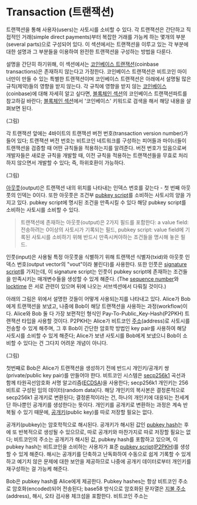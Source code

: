 # Transaction \(트랜잭션\)

트랜잭션을 통해 사용자\(users\)는 사토시를 소비할 수 있다. 각 트랜잭션은 간단하고 직접적인 거래\(simple direct payments\)부터 복잡한 거래를 가능케 하는 몇개의 부분\(several parts\)으로 구성되어 있다. 이 섹션에서는 트랜잭션을 이루고 있는 각 부분에 대한 설명과 그 부분들을 이용하여 완전한 트랜잭션을 구성하는 방법을 다룬다.

설명을 간단히 하기위해, 이 섹션에서는 [코인베이스 트랜잭션](https://bitcoin.org/en/glossary/coinbase-transaction)\(coinbase transactions\)은 존재하지 않는다고 가정한다. 코인베이스 트랜잭션은 비트코인 마이너만이 만들 수 있는 특별한 트랜잭션이며 코인베이스 트랜잭션은 아래에서 설명될 많은 규칙\(제약\)들의 영향을 받지 않는다. 각 규칙에 영향을 받지 않는 [코인베이스](https://bitcoin.org/en/glossary/coinbase-transaction)\(coinbase\)에 대해 자세히 알고 싶다면, [블록체인 섹션](https://books-and-cows.gitbooks.io/bitcoin-developer-guide-in-korean/content/blockchain.html)의 코인베이스 트랜잭션파트를 참고하길 바란다; [블록체인 섹션](https://books-and-cows.gitbooks.io/bitcoin-developer-guide-in-korean/content/blockchain.html)에서 '코인베이스' 키워드로 검색을 해서 해당 내용을 살펴보면 된다.

\(그림\)

각 트랜잭션 앞에는 4바이트의 트랜잭션 버전 번호\(transaction version number\)가 들어 있다; 트랜잭션 버전 번호는 비트코인 네트워크를 구성하는 피어들과 마이너들이 트랜잭션을 검증할 때 어떤 규칙들을 적용하는지를 알려준다. 버전 번호가 있음으로써 개발자들은 새로운 규칙을 개발할 때, 이전 규칙을 적용하는 트랜잭션들을 무효로 처리하지 않으면서 개발할 수 있다; 즉, 하위호환이 가능하다.

\(그림\)

[아웃풋](https://bitcoin.org/en/glossary/output)\(output\)은 트랜잭션 내의 위치를 나타내는 인덱스 번호를 갖는다 - 첫 번째 아웃풋의 인덱는 0이다. 또한 아웃풋은 조건부 [pubkey script](https://bitcoin.org/en/glossary/pubkey-script)를 소비하는 사토시의 양을 가지고 있다. pubkey script에 명시된 조건을 만족시킬 수 있다 해당 pubkey script를 소비하는 사토시를 소비할 수 있다.

> 트랜잭션에 존재하는 아웃풋\(output\)은 2가지 필드를 포함한다: a value field: 전송하려는 0이상의 사토시가 기록되는 필드, pubkey script: value field에 기록된 사토시를 소비하기 위해 반드시 만족시켜야하는 조건들을 명시해 놓은 필드.

인풋\(input\)은 사용될 특정 아웃풋을 식별하기 위해 트랜잭션 식별자\(txid\)와 아웃풋 인덱스 번호\(output vector의 "vout"이라 불린다\)를 사용한다. 또한 인풋은 [signature script](https://bitcoin.org/en/glossary/signature-script)를 가지는데, 이 signature script는 인풋이 pubkey script에 존재하는 조건들을 만족시키는 매개변수들을 생성할 수 있게 해준다. \(The [sequence number](https://bitcoin.org/en/glossary/sequence-number)와  [locktime](https://bitcoin.org/en/glossary/locktime) 은 서로 관련이 있으며 뒤에 나오는 서브섹션에서 다뤄질 것이다.\)

아래의 그림은 위에서 설명한 것들이 어떻게 사용되는지를 나타내고 있다. Alice가 Bob에게 트랜잭션을 보냈고, 나중에 Bob이 해당 트랜잭션을 사용하는 과정\(workflow\)이다. Alice와 Bob 둘 다 가장 보편적인 형식인 Pay-To-Public\_Key-Hash\(P2PKH\) 트랜잭션 타입을 사용할 것이다. P2PKH는 Alice가 비트코인 [주소](https://bitcoin.org/en/glossary/address)\(address\)로 사토시를 전송할 수 있게 해주며, 그 후 Bob이 간단한 암호학 방법인 key pair를 사용하여 해당 사토시를 소비할 수 있게 해준다; Alice가 보낸 사토시를 Bob에게 보냈으니 Bob이 소비할 수 있다는 건 그다지 어려운 개념이 아니다.

\(그림\)

첫번째로 Bob은 Alice가 트랜잭션을 생성하기 전에 반드시 개인키/공개키 쌍\(private/public key pair\)를 만들어야 한다. 비트코인 시스템은 [secp256k1](http://www.secg.org/sec2-v2.pdf) 곡선과 함께 타원곡선암호화 서명 알고리즘\([ECDSA](https://en.wikipedia.org/wiki/Elliptic_Curve_Digital_Signature_Algorithm)\)을 사용한다; secp256k1 개인키는 256비트로 구성된 임의 데이터\(random data\)다. 해당 개인키의 복사본은 결정론적으로 secp256k1 공개키로 변환된다; 결정론적이라는 건, 하나의 개인키에 대응되는 전세계 단 하나뿐인 공개키를 생성한다는 뜻이다. 개인키를 공개키로 변환하는 과정은 계속 반복될 수 있기 때문에, [공개키](https://bitcoin.org/en/glossary/public-key)\(public key\)를 따로 저장할 필요는 없다.

공개키\(pubkey\)는 암호학적으로 해시된다. 공개키가 해시된 값인 [pubkey hash](https://bitcoin.org/en/glossary/p2pkh-address)는 후에 또 반복적으로 생성될 수 있으므로, 따로 공개키와 마찬가지로 따로 저장할 필요는 없다; 비트코인의 주소는 공개키가 해시된 값, pubkey hash를 포함하고 있으며, 이 pubkey hash는 비트코인을 소비하는 사용자가 표준 [pubkey script](https://bitcoin.org/en/glossary/pubkey-script)\([P2PKH](https://bitcoin.org/en/glossary/p2pkh-address)\)를 생성할 수 있게 해준다. 해시는 공개키를 단축하고 난독화하여 수동으로 쉽게 기록할 수 있게하고 예기치 않은 문제에 대한 보안을 제공하므로 나중에 공개키 데이터로부터 개인키를 재구성하는 걸 가능케 해준다.

Bob은 pubkey hash를 Alice에게 제공한다. Pubkey hashes는 항상 비트코인 주소로 암호화\(encoded\)되어 전송된다; base58 방식으로 암호화된 문자열은 [지불 주소](https://bitcoin.org/en/glossary/address)\(address\), 해시, 오타 검사용 체크섬을 포함한다. 비트코인 주소는 

